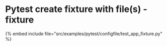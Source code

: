 # Pytest create fixture with file(s) - fixture


{% embed include file="src/examples/pytest/configfile/test_app_fixture.py" %}
